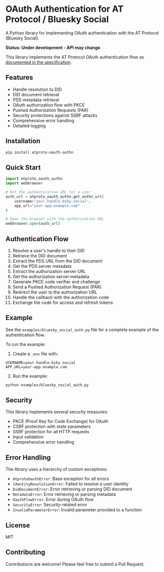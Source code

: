 # OAuth Authentication for AT Protocol / Bluesky Social

A Python library for implementing OAuth authentication with the AT Protocol (Bluesky Social).

**Status: Under development - API may change**

This library implements the AT Protocol OAuth authentication flow as [documented in the specification](https://atproto.com/specs/oauth#identity-authentication).

## Features

- Handle resolution to DID
- DID document retrieval
- PDS metadata retrieval
- OAuth authorization flow with PKCE
- Pushed Authorization Requests (PAR)
- Security protections against SSRF attacks
- Comprehensive error handling
- Detailed logging

## Installation

```bash
pip install atproto-oauth-authn
```

## Quick Start

```python
import atproto_oauth_authn
import webbrowser

# Get the authentication URL for a user
auth_url = atproto_oauth_authn.get_authn_url(
    username="your.handle.bsky.social",
    app_url="your-app.example.com"
)

# Open the browser with the authorization URL
webbrowser.open(auth_url)
```

## Authentication Flow

1. Resolve a user's handle to their DID
2. Retrieve the DID document
3. Extract the PDS URL from the DID document
4. Get the PDS server metadata
5. Extract the authorization server URL
6. Get the authorization server metadata
7. Generate PKCE code verifier and challenge
8. Send a Pushed Authorization Request (PAR)
9. Redirect the user to the authorization URL
10. Handle the callback with the authorization code
11. Exchange the code for access and refresh tokens

## Example

See the `examples/bluesky_social_auth.py` file for a complete example of the authentication flow.

To run the example:

1. Create a `.env` file with:
```
USERNAME=your.handle.bsky.social
APP_URL=your-app.example.com
```

2. Run the example:
```bash
python examples/bluesky_social_auth.py
```

## Security

This library implements several security measures:
- PKCE (Proof Key for Code Exchange) for OAuth
- CSRF protection with state parameters
- SSRF protection for all HTTP requests
- Input validation
- Comprehensive error handling

## Error Handling

The library uses a hierarchy of custom exceptions:
- `AtprotoOauthError`: Base exception for all errors
- `IdentityResolutionError`: Failed to resolve a user identity
- `DidDocumentError`: Error retrieving or parsing DID document
- `MetadataError`: Error retrieving or parsing metadata
- `OauthFlowError`: Error during OAuth flow
- `SecurityError`: Security-related error
- `InvalidParameterError`: Invalid parameter provided to a function

## License

MIT

## Contributing

Contributions are welcome! Please feel free to submit a Pull Request.
